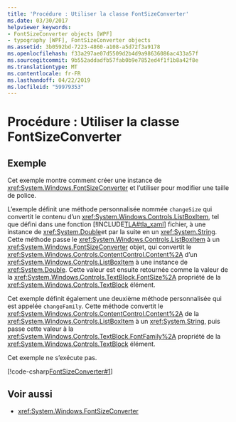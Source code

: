 ```yaml
---
title: 'Procédure : Utiliser la classe FontSizeConverter'
ms.date: 03/30/2017
helpviewer_keywords:
- FontSizeConverter objects [WPF]
- typography [WPF], FontSizeConverter objects
ms.assetid: 3b0592bd-7223-4860-a108-a5d72f3a9178
ms.openlocfilehash: f33a297ae07d5509d2b4d9a98636086ac433a57f
ms.sourcegitcommit: 9b552addadfb57fab0b9e7852ed4f1f1b8a42f8e
ms.translationtype: MT
ms.contentlocale: fr-FR
ms.lasthandoff: 04/22/2019
ms.locfileid: "59979353"
---
```

# <a name="how-to-use-the-fontsizeconverter-class"></a>Procédure : Utiliser la classe FontSizeConverter
## <a name="example"></a>Exemple  
 Cet exemple montre comment créer une instance de <xref:System.Windows.FontSizeConverter> et l’utiliser pour modifier une taille de police.  
  
 L’exemple définit une méthode personnalisée nommée `changeSize` qui convertit le contenu d’un <xref:System.Windows.Controls.ListBoxItem>, tel que défini dans une fonction [!INCLUDE[TLA#tla_xaml](../../../../includes/tlasharptla-xaml-md.md)] fichier, à une instance de <xref:System.Double>et par la suite en un <xref:System.String>. Cette méthode passe le <xref:System.Windows.Controls.ListBoxItem> à un <xref:System.Windows.FontSizeConverter> objet, qui convertit le <xref:System.Windows.Controls.ContentControl.Content%2A> d’un <xref:System.Windows.Controls.ListBoxItem> à une instance de <xref:System.Double>. Cette valeur est ensuite retournée comme la valeur de la <xref:System.Windows.Controls.TextBlock.FontSize%2A> propriété de la <xref:System.Windows.Controls.TextBlock> élément.  
  
 Cet exemple définit également une deuxième méthode personnalisée qui est appelée `changeFamily`. Cette méthode convertit le <xref:System.Windows.Controls.ContentControl.Content%2A> de la <xref:System.Windows.Controls.ListBoxItem> à un <xref:System.String>, puis passe cette valeur à la <xref:System.Windows.Controls.TextBlock.FontFamily%2A> propriété de la <xref:System.Windows.Controls.TextBlock> élément.  
  
 Cet exemple ne s’exécute pas.  
  
 [!code-csharp[FontSizeConverter#1](~/samples/snippets/csharp/VS_Snippets_Wpf/FontSizeConverter/CSharp/Window1.xaml.cs#1)]  
  
## <a name="see-also"></a>Voir aussi

- <xref:System.Windows.FontSizeConverter>
